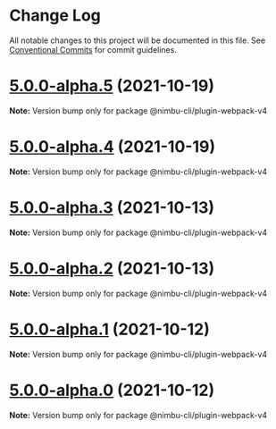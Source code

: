 # Change Log

All notable changes to this project will be documented in this file.
See [Conventional Commits](https://conventionalcommits.org) for commit guidelines.

# [5.0.0-alpha.5](https://github.com/zenjoy/nimbu-toolbelt/compare/v4.1.7...v5.0.0-alpha.5) (2021-10-19)

**Note:** Version bump only for package @nimbu-cli/plugin-webpack-v4





# [5.0.0-alpha.4](https://github.com/zenjoy/nimbu-toolbelt/compare/v4.1.7...v5.0.0-alpha.4) (2021-10-19)

**Note:** Version bump only for package @nimbu-cli/plugin-webpack-v4





# [5.0.0-alpha.3](https://github.com/zenjoy/nimbu-toolbelt/compare/v4.1.7...v5.0.0-alpha.3) (2021-10-13)

**Note:** Version bump only for package @nimbu-cli/plugin-webpack-v4





# [5.0.0-alpha.2](https://github.com/zenjoy/nimbu-toolbelt/compare/v4.1.6...v5.0.0-alpha.2) (2021-10-13)

**Note:** Version bump only for package @nimbu-cli/plugin-webpack-v4





# [5.0.0-alpha.1](https://github.com/zenjoy/nimbu-toolbelt/compare/v4.1.6...v5.0.0-alpha.1) (2021-10-12)

**Note:** Version bump only for package @nimbu-cli/plugin-webpack-v4





# [5.0.0-alpha.0](https://github.com/zenjoy/nimbu-toolbelt/compare/v4.1.6...v5.0.0-alpha.0) (2021-10-12)

**Note:** Version bump only for package @nimbu-cli/plugin-webpack-v4
